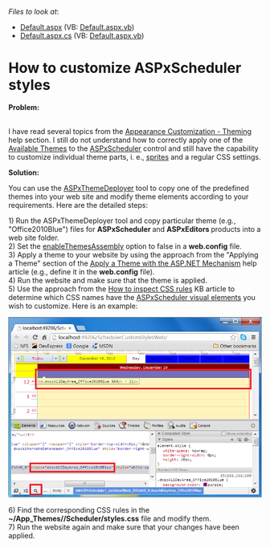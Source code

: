<!-- default file list -->
*Files to look at*:

* [Default.aspx](./CS/WebSite/Default.aspx) (VB: [Default.aspx.vb](./VB/WebSite/Default.aspx.vb))
* [Default.aspx.cs](./CS/WebSite/Default.aspx.cs) (VB: [Default.aspx.vb](./VB/WebSite/Default.aspx.vb))
<!-- default file list end -->
# How to customize ASPxScheduler styles


<p><strong>Problem:</strong></p><p><br />
I have read several topics from the <a href="http://documentation.devexpress.com/#AspNet/CustomDocument11689"><u>Appearance Customization - Theming</u></a> help section. I still do not understand how to correctly apply one of the <a href="http://documentation.devexpress.com/#AspNet/CustomDocument6655"><u>Available Themes</u></a> to the <a href="http://documentation.devexpress.com/#AspNet/clsDevExpressWebASPxSchedulerASPxSchedulertopic"><u>ASPxScheduler</u></a> control and still have the capability to customize individual theme parts, i. e., <a href="http://documentation.devexpress.com/#AspNet/CustomDocument7211"><u>sprites</u></a> and a regular CSS settings.<br />
</p><p><strong>Solution:</strong><strong><br />
</strong></p><p>You can use the <a href="http://documentation.devexpress.com/#ASPxThemeDeployer/CustomDocument5500"><u>ASPxThemeDeployer</u></a> tool to copy one of the predefined themes into your web site and modify theme elements according to your requirements. Here are the detailed steps:</p><p>1) Run the ASPxThemeDeployer tool and copy particular theme (e.g., "Office2010Blue") files for <strong>ASPxScheduler </strong>and <strong>ASPxEditors </strong>products into a web site folder.<br />
2) Set the <a href="http://documentation.devexpress.com/#AspNet/CustomDocument7013"><u>enableThemesAssembly</u></a> option to false in a <strong>web.config</strong> file.<br />
3) Apply a theme to your website by using the approach from the "Applying a Theme" section of the <a href="http://documentation.devexpress.com/#AspNet/CustomDocument11725"><u>Apply a Theme with the ASP.NET Mechanism</u></a> help article (e.g., define it in the <strong>web.config</strong> file).<br />
4) Run the website and make sure that the theme is applied.<br />
5) Use the approach from the <a href="https://www.devexpress.com/Support/Center/p/K18570">How to inspect CSS rules</a> KB article to determine which CSS names have the <a href="http://documentation.devexpress.com/#AspNet/CustomDocument3830"><u>ASPxScheduler visual elements</u></a> you wish to customize. Here is an example:</p><p><img src="https://raw.githubusercontent.com/DevExpress-Examples/how-to-customize-aspxscheduler-styles-e4413/11.1.12+/media/7d87630e-9d00-47b6-b88d-33b67e56f3f4.png"></p><p>6) Find the corresponding CSS rules in the <strong>~/App_Themes/<Your_theme_name>/Scheduler/styles.css</strong> file and modify them.<br />
7) Run the website again and make sure that your changes have been applied.</p>

<br/>


